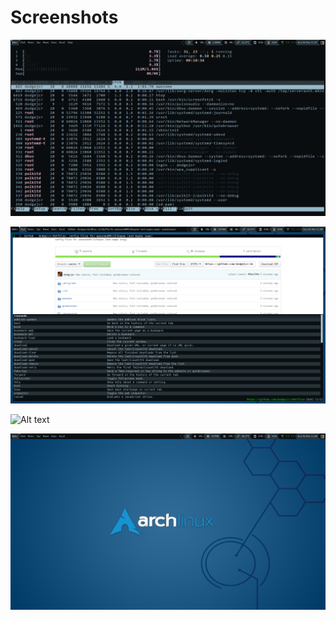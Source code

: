 # Screenshots

![Alt text](inxi.png?raw=true "Inxi")

![Alt text](qutebrowser.png?raw=true "Qutebrowser")

![Alt text](layout.pnt?raw=true "Layout")

![Alt text](clean.png?raw=true "Clean")
